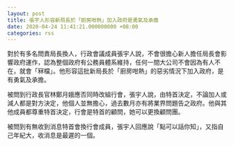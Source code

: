```yaml
---
layout: post
title: 張宇人形容新局長於「廚房咁熱」加入政府是勇氣及承擔
date: 2020-04-24 11:41:21.000000000 +08:00
categories: rss
---
```


對於有多名問責局長換人，行政會議成員張宇人說，不會很擔心新人擔任局長會影響政府運作，認為整個政府有公務員體系維持，任何一間大公司不會因為有人不在，就會「冧檔」。他形容這批新局長於「廚房咁熱」的惡劣情況下加入政府，是有勇氣及承擔。

被問到行政長官林鄭月娥應否同時改組行會，張宇人說，由特首決定，不論加人或減人都是對方決定，他個人並無擔心，過去數月亦有將業界問題告之政府。他與其他成員都尊重特首決定，行會是特首的顧問，她可以更換顧問團。

被問到有無收到消息特首會換行會成員，張宇人回應說「點可以話你知」，又指自己年紀大，收消息是最遲的一個。
